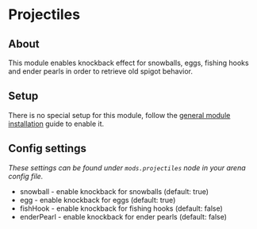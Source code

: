 # Projectiles

## About

This module enables knockback effect for snowballs, eggs, fishing hooks and ender pearls in order to retrieve old spigot
behavior.

## Setup

There is no special setup for this module, follow the [general module installation](../modules.md#installing-modules) 
guide to enable it.

## Config settings

*These settings can be found under `mods.projectiles` node in your arena config file.*

- snowball - enable knockback for snowballs (default: true)
- egg - enable knockback for eggs (default: true)
- fishHook - enable knockback for fishing hooks (default: false)
- enderPearl - enable knockback for ender pearls (default: false)
